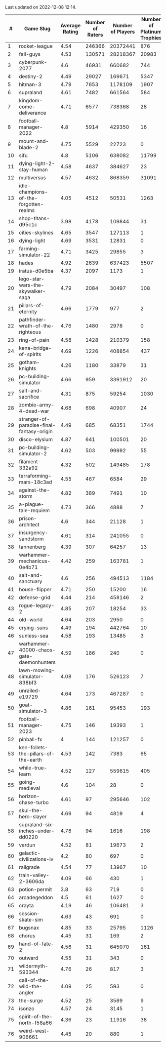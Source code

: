 Last updated on 2022-12-08 12:14.


|#|Game Slug|Average Rating|Number of Raters|Number of Players|Number of Platinum Trophies|Max Rarity (%)|
|---|---|---|---|---|---|---|
|1|rocket-league|4.54|246366|20372441|876|76|
|2|fall-guys|4.53|130571|28218367|20983|5|
|3|cyberpunk-2077|4.6|46931|660682|744|62|
|4|destiny-2|4.49|29027|169671|5347|95|
|5|hitman-3|4.79|7653|1178109|1907|48|
|6|supraland|4.61|7482|661564|584|99|
|7|kingdom-come-deliverance|4.71|6577|738368|28|30|
|8|football-manager-2022|4.8|5914|429350|16|49|
|9|mount-and-blade-2|4.75|5529|22723|0|11|
|10|sifu|4.8|5106|638082|11799|96|
|11|dying-light-2-stay-human|4.58|4637|384627|23|1|
|12|multiversus|4.57|4632|868359|31091|77|
|13|idle-champions-of-the-forgotten-realms|4.05|4512|50531|1263|5|
|14|shop-titans-d95c1c|3.98|4178|109844|31|98|
|15|cities-skylines|4.65|3547|127113|1|73|
|16|dying-light|4.69|3531|12831|0|97|
|17|farming-simulator-22|4.71|3425|29855|3|79|
|18|hades|4.92|2639|637423|5507|89|
|19|iratus-d0e5ba|4.37|2097|1173|1|87|
|20|lego-star-wars-the-skywalker-saga|4.79|2084|30497|108|98|
|21|pillars-of-eternity|4.66|1779|977|2|80|
|22|pathfinder-wrath-of-the-righteous|4.76|1480|2978|0|44|
|23|ring-of-pain|4.58|1428|210379|158|96|
|24|kena-bridge-of-spirits|4.69|1226|408854|437|94|
|25|gotham-knights|4.26|1180|33879|31|2|
|26|pc-building-simulator|4.66|959|3391912|20|48|
|27|salt-and-sacrifice|4.31|875|59254|1030|91|
|28|zombie-army-4-dead-war|4.68|698|40907|24|67|
|29|stranger-of-paradise-final-fantasy-origin|4.49|685|68351|1744|98|
|30|disco-elysium|4.87|641|100501|20|28|
|31|pc-building-simulator-2|4.62|503|99992|55|75|
|32|filament-332a92|4.32|502|149485|178|93|
|33|terraforming-mars-18c3ad|4.55|467|6584|29|59|
|34|against-the-storm|4.82|389|7491|10|31|
|35|a-plague-tale-requiem|4.73|366|4888|7|92|
|36|prison-architect|4.6|344|21128|1|34|
|37|insurgency-sandstorm|4.61|314|241055|0|6|
|38|tannenberg|4.39|307|64257|13|86|
|39|warhammer-mechanicus-0e4b71|4.42|259|163781|1|24|
|40|salt-and-sanctuary|4.6|256|494513|1184|83|
|41|house-flipper|4.71|250|15200|16|93|
|42|defense-grid|4.44|214|458146|2|80|
|43|rogue-legacy-2|4.85|207|18254|33|1|
|44|old-world|4.64|203|2950|0|85|
|45|crying-suns|4.49|194|442764|10|65|
|46|sunless-sea|4.58|193|13485|3|37|
|47|warhammer-40000-chaos-gate-daemonhunters|4.59|186|240|0|94|
|48|lawn-mowing-simulator-838bf3|4.08|176|526123|7|87|
|49|unrailed-e19729|4.64|173|467287|0|5|
|50|goat-simulator-3|4.86|161|95453|193|91|
|51|football-manager-2023|4.75|146|19393|1|80|
|52|pinball-fx|4|144|121257|0|86|
|53|ken-follets-the-pillars-of-the-earth|4.53|142|7383|65|48|
|54|while-true-learn|4.52|127|559615|405|93|
|55|going-medieval|4.6|104|28|0|82|
|56|horizon-chase-turbo|4.61|97|295646|102|84|
|57|skul-the-hero-slayer|4.69|94|4819|4|96|
|58|supraland-six-inches-under-dd0220|4.78|94|1616|198|99|
|59|verdun|4.52|81|19673|2|74|
|60|galactic-civilizations-iv|4.2|80|697|0|86|
|61|railgrade|4.54|77|13967|10|98|
|62|train-valley-2-3606da|4.09|66|430|1|89|
|63|potion-permit|3.8|63|719|0|97|
|64|arcadegeddon|4.5|61|1627|0|93|
|65|crayta|4.19|46|106481|3|23|
|66|session-skate-sim|4.63|43|691|0|27|
|67|bugsnax|4.85|33|25795|1126|97|
|68|chorus|4.45|31|169|2|86|
|69|hand-of-fate-2|4.56|31|645070|161|72|
|70|outward|4.55|31|343|0|77|
|71|wildermyth-593344|4.76|26|817|3|6|
|72|call-of-the-wild-the-angler|4.09|25|593|0|89|
|73|the-surge|4.52|25|3569|9|94|
|74|isonzo|4.57|24|3145|1|60|
|75|spirit-of-the-north-f58a66|4.36|23|11916|38|62|
|76|weird-west-906661|4.45|20|880|1|82|
